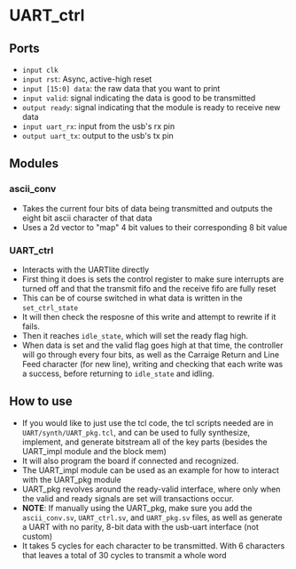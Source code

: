 # UART_ctrl
## Ports
- `input clk`
- `input rst`: Async, active-high reset
- `input [15:0] data`: the raw data that you want to print
- `input valid`: signal indicating the data is good to be transmitted
- `output ready`: signal indicating that the module is ready to receive new data
- `input uart_rx`: input from the usb's rx pin
- `output uart_tx`: output to the usb's tx pin
## Modules
### ascii_conv
- Takes the current four bits of data being transmitted and outputs the eight bit ascii character of that data
- Uses a 2d vector to "map" 4 bit values to their corresponding 8 bit value
### UART_ctrl
- Interacts with the UARTlite directly
- First thing it does is sets the control register to make sure interrupts are turned off and that the transmit fifo and the receive fifo are fully reset
- This can be of course switched in what data is written in the `set_ctrl_state`
- It will then check the resposne of this write and attempt to rewrite if it fails.
- Then it reaches `idle_state`, which will set the ready flag high.
- When data is set and the valid flag goes high at that time, the controller will go through every four bits, as well as the Carraige Return and Line Feed character (for new line), writing and checking that each write was a success, before returning to `idle_state` and idling.
## How to use
- If you would like to just use the tcl code, the tcl scripts needed are in `UART/synth/UART_pkg.tcl`, and can be used to fully synthesize, implement, and generate bitstream all of the key parts (besides the UART_impl module and the block mem)
- It will also program the board if connected and recognized.
- The UART_impl module can be used as an example for how to interact with the UART_pkg module
- UART_pkg revolves around the ready-valid interface, where only when the valid and ready signals are set will transactions occur.
- **NOTE**: If manually using the UART_pkg, make sure you add the `ascii_conv.sv`, `UART_ctrl.sv`, and `UART_pkg.sv` files, as well as generate a UART with no parity, 8-bit data with the usb-uart interface (not custom)
- It takes 5 cycles for each character to be transmitted. With 6 characters that leaves a total of 30 cycles to transmit a whole word